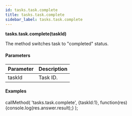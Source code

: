 ```yaml
---
id: tasks.task.complete
title: tasks.task.complete
sidebar_label: tasks.task.complete
---
```


**tasks.task.complete(**taskId**)**

The method switches task to "completed" status.

#### Parameters

| Parameter | Description |
| --- | --- |
| taskId | Task ID. |

#### Examples

callMethod(
  'tasks.task.complete',
  {taskId:1},
  function(res){console.log(res.answer.result);}
);